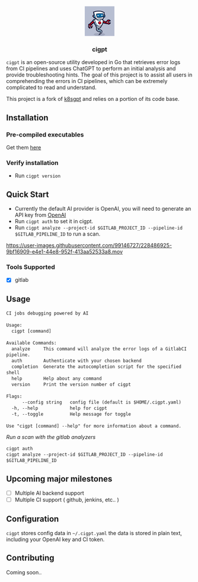 <div align="center">
<br />
<p align="center">
  <a href="https://github.com/matthisholleville/cigpt">
    <img src="images/logo.png" alt="Logo" width="80" height="80">
  </a>

<h3 align="center">cigpt</h3>
</p>
</div>


`cigpt` is an open-source utility developed in Go that retrieves error logs from CI pipelines and uses ChatGPT to perform an initial analysis and provide troubleshooting hints. The goal of this project is to assist all users in comprehending the errors in CI pipelines, which can be extremely complicated to read and understand.

This project is a fork of [k8sgpt](https://github.com/k8sgpt-ai/k8sgpt) and relies on a portion of its code base.

## Installation

### Pre-compiled executables

Get them [here](https://github.com/matthisholleville/cigpt/releases)

### Verify installation

* Run `cigpt version`

## Quick Start

* Currently the default AI provider is OpenAI, you will need to generate an API key from [OpenAI](https://openai.com)
* Run `cigpt auth` to set it in cigpt.
* Run `cigpt analyze --project-id $GITLAB_PROJECT_ID --pipeline-id $GITLAB_PIPELINE_ID` to run a scan.

https://user-images.githubusercontent.com/99146727/228486925-9bf16909-e4e1-44e8-952f-413aa52533a8.mov

### Tools Supported

- [x] gitlab

## Usage

```
CI jobs debugging powered by AI

Usage:
  cigpt [command]

Available Commands:
  analyze     This command will analyze the error logs of a GitlabCI pipeline.
  auth        Authenticate with your chosen backend
  completion  Generate the autocompletion script for the specified shell
  help        Help about any command
  version     Print the version number of cigpt

Flags:
      --config string   config file (default is $HOME/.cigpt.yaml)
  -h, --help            help for cigpt
  -t, --toggle          Help message for toggle

Use "cigpt [command] --help" for more information about a command.
```

_Run a scan with the gitlab analyzers_

```
cigpt auth
cigpt analyze --project-id $GITLAB_PROJECT_ID --pipeline-id $GITLAB_PIPELINE_ID
```

## Upcoming major milestones

- [ ] Multiple AI backend support
- [ ] Multiple CI support ( github, jenkins, etc.. )

## Configuration

`cigpt` stores config data in `~/.cigpt.yaml` the data is stored in plain text, including your OpenAI key and CI token.

## Contributing

Coming soon..
